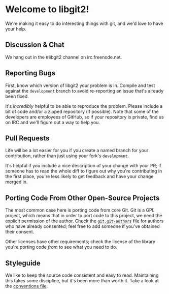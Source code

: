 # Welcome to libgit2!

We're making it easy to do interesting things with git, and we'd love to have
your help.

## Discussion & Chat

We hang out in the #libgit2 channel on irc.freenode.net.

## Reporting Bugs

First, know which version of libgit2 your problem is in.  Compile and test
against the `development` branch to avoid re-reporting an issue that's already
been fixed.

It's *incredibly* helpful to be able to reproduce the problem.  Please include
a bit of code and/or a zipped repository (if possible).  Note that some of the
developers are employees of GitHub, so if your repository is private, find us
on IRC and we'll figure out a way to help you.

## Pull Requests

Life will be a lot easier for you if you create a named branch for your
contribution, rather than just using your fork's `development`.

It's helpful if you include a nice description of your change with your PR; if
someone has to read the whole diff to figure out why you're contributing in the
first place, you're less likely to get feedback and have your change merged in.

## Porting Code From Other Open-Source Projects

The most common case here is porting code from core Git.  Git is a GPL project,
which means that in order to port code to this project, we need the explicit
permission of the author.  Check the
[`git.git-authors`](https://github.com/libgit2/libgit2/blob/development/git.git-authors)
file for authors who have already consented; feel free to add someone if you've
obtained their consent.

Other licenses have other requirements; check the license of the library you're
porting code *from* to see what you need to do.

## Styleguide

We like to keep the source code consistent and easy to read.  Maintaining this
takes some discipline, but it's been more than worth it.  Take a look at the
[conventions file](https://github.com/libgit2/libgit2/blob/development/CONVENTIONS.md).

